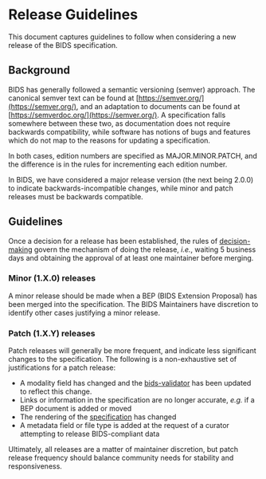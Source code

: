 # Release Guidelines

This document captures guidelines to follow when considering a new release of the BIDS specification.

## Background
BIDS has generally followed a semantic versioning (semver) approach.
The canonical semver text can be found at [https://semver.org/](https://semver.org/), and an adaptation to documents can be found at [https://semverdoc.org/](https://semver.org/).
A specification falls somewhere between these two, as documentation does not require
backwards compatibility, while software has notions of bugs and features which do not
map to the reasons for updating a specification.

In both cases, edition numbers are specified as MAJOR.MINOR.PATCH, and the difference is in the rules for incrementing each edition number.

In BIDS, we have considered a major release version (the next being 2.0.0) to indicate
backwards-incompatible changes, while minor and patch releases must be backwards compatible.

## Guidelines

Once a decision for a release has been established, the rules of [decision-making](DECISION-MAKING.md)
govern the mechanism of doing the release, *i.e.*, waiting 5 business days and obtaining
the approval of at least one maintainer before merging.

### Minor (1.X.0) releases

A minor release should be made when a BEP (BIDS Extension Proposal) has been merged into the
specification.
The BIDS Maintainers have discretion to identify other cases justifying a minor release.

### Patch (1.X.Y) releases

Patch releases will generally be more frequent, and indicate less significant changes to the specification.
The following is a non-exhaustive set of justifications for a patch release:

- A modality field has changed and the [bids-validator](https://github.com/bids-standard/bids-validator) has been updated to reflect this change.
- Links or information in the specification are no longer accurate, *e.g.* if a BEP document is added or moved
- The rendering of the [specification](https://bids-specification.readthedocs.io/en/stable/) has changed
- A metadata field or file type is added at the request of a curator attempting to release BIDS-compliant data

Ultimately, all releases are a matter of maintainer discretion, but patch release frequency should
balance community needs for stability and responsiveness.
